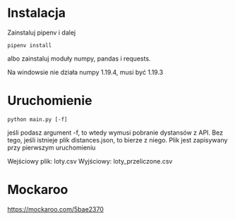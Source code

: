 # Instalacja
Zainstaluj pipenv i dalej
```
pipenv install
```

albo zainstaluj moduły numpy, pandas i requests.

Na windowsie nie działa numpy 1.19.4, musi być 1.19.3

# Uruchomienie
```
python main.py [-f]
```

jeśli podasz argument -f, to wtedy wymusi pobranie dystansów z API.
Bez tego, jeśli istnieje plik distances.json, to bierze z niego.
Plik jest zapisywany przy pierwszym uruchomieniu

Wejściowy plik: loty.csv
Wyjściowy: loty_przeliczone.csv

# Mockaroo
https://mockaroo.com/5bae2370